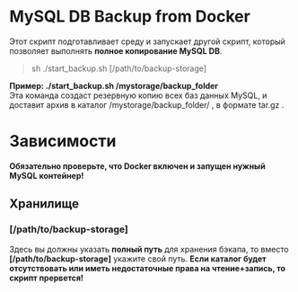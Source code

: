 # MySQL DB Backup from Docker 
Этот скрипт подготавливает среду и запускает другой скрипт, который позволяет выполнять **полное копированиe MySQL DB**.
>sh ./start_backup.sh [/path/to/backup-storage] 

**Пример: ./start_backup.sh /mystorage/backup_folder**\
Эта команда создаст резервную копию всех баз данных MySQL, и доставит архив в каталог /mystorage/backup_folder/ , в формате tar.gz . 
# Зависимости
**Обязательно проверьте, что Docker включен и запущен нужный MySQL контейнер!**
## Хранилище
### **[/path/to/backup-storage]**
Здесь вы должны указать **полный путь** для хранения бэкапа, то вместо **[/path/to/backup-storage]** укажите свой путь. 
**Если каталог будет отсутствовать или иметь недостаточные права на чтение+запись, то скрипт прервется!**
